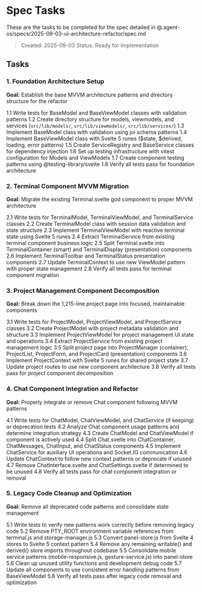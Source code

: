 # Spec Tasks

These are the tasks to be completed for the spec detailed in @.agent-os/specs/2025-09-03-ui-architecture-refactor/spec.md

> Created: 2025-09-03
> Status: Ready for Implementation

## Tasks

### 1. Foundation Architecture Setup

**Goal:** Establish the base MVVM architecture patterns and directory structure for the refactor

1.1 Write tests for BaseModel and BaseViewModel classes with validation patterns
1.2 Create directory structure for models, viewmodels, and services (`src/lib/models/`, `src/lib/viewmodels/`, `src/lib/services/`)
1.3 Implement BaseModel class with validation using joi schema patterns
1.4 Implement BaseViewModel class with Svelte 5 runes ($state, $derived, loading, error patterns)
1.5 Create ServiceRegistry and BaseService classes for dependency injection
1.6 Set up testing infrastructure with vitest configuration for Models and ViewModels
1.7 Create component testing patterns using @testing-library/svelte
1.8 Verify all tests pass for foundation architecture

### 2. Terminal Component MVVM Migration

**Goal:** Migrate the existing Terminal.svelte god component to proper MVVM architecture

2.1 Write tests for TerminalModel, TerminalViewModel, and TerminalService classes
2.2 Create TerminalModel class with session data validation and state structure
2.3 Implement TerminalViewModel with reactive terminal state using Svelte 5 runes
2.4 Extract TerminalService from existing terminal component business logic
2.5 Split Terminal.svelte into TerminalContainer (smart) and TerminalDisplay (presentation) components
2.6 Implement TerminalToolbar and TerminalStatus presentation components
2.7 Update TerminalContext to use new ViewModel pattern with proper state management
2.8 Verify all tests pass for terminal component migration

### 3. Project Management Component Decomposition

**Goal:** Break down the 1,215-line project page into focused, maintainable components

3.1 Write tests for ProjectModel, ProjectViewModel, and ProjectService classes
3.2 Create ProjectModel with project metadata validation and structure
3.3 Implement ProjectViewModel for project management UI state and operations
3.4 Extract ProjectService from existing project management logic
3.5 Split project page into ProjectManager (container), ProjectList, ProjectForm, and ProjectCard (presentation) components
3.6 Implement ProjectContext with Svelte 5 runes for shared project state
3.7 Update project routes to use new component architecture
3.8 Verify all tests pass for project component decomposition

### 4. Chat Component Integration and Refactor

**Goal:** Properly integrate or remove Chat component following MVVM patterns

4.1 Write tests for ChatModel, ChatViewModel, and ChatService (if keeping) or deprecation tests
4.2 Analyze Chat component usage patterns and determine integration strategy
4.3 Create ChatModel and ChatViewModel if component is actively used
4.4 Split Chat.svelte into ChatContainer, ChatMessages, ChatInput, and ChatStatus components
4.5 Implement ChatService for auxiliary UI operations and Socket.IO communication
4.6 Update ChatContext to follow new context patterns or deprecate if unused
4.7 Remove ChatInterface.svelte and ChatSettings.svelte if determined to be unused
4.8 Verify all tests pass for chat component integration or removal

### 5. Legacy Code Cleanup and Optimization

**Goal:** Remove all deprecated code patterns and consolidate state management

5.1 Write tests to verify new patterns work correctly before removing legacy code
5.2 Remove PTY_ROOT environment variable references from terminal.js and storage-manager.js
5.3 Convert panel-store.js from Svelte 4 stores to Svelte 5 context pattern
5.4 Remove any remaining writable() and derived() store imports throughout codebase
5.5 Consolidate mobile service patterns (mobile-responsive.js, gesture-service.js) into panel-store
5.6 Clean up unused utility functions and development debug code
5.7 Update all components to use consistent error handling patterns from BaseViewModel
5.8 Verify all tests pass after legacy code removal and optimization